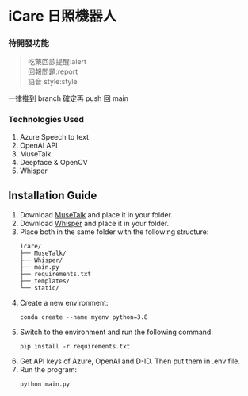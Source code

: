# iCare 日照機器人
### 待開發功能
> 吃藥回診提醒:alert <br>
> 回報問題:report <br>
> 語音 style:style <br>

一律推到 branch 確定再 push 回 main

### Technologies Used
1. Azure Speech to text
2. OpenAI API
3. MuseTalk
4. Deepface & OpenCV
5. Whisper
## Installation Guide

1. Download [MuseTalk](https://github.com/TMElyralab/MuseTalk) and place it in your folder.
2. Download [Whisper](https://github.com/openai/whisper) and place it in your folder.
3. Place both in the same folder with the following structure:
    ```
    icare/
    ├── MuseTalk/
    ├── Whisper/
    ├── main.py
    ├── requirements.txt
    ├── templates/
    └── static/
    ```
4. Create a new environment:
    ```
    conda create --name myenv python=3.8
    ```
5. Switch to the environment and run the following command:
    ```
    pip install -r requirements.txt
    ```
6. Get API keys of Azure, OpenAI and D-ID. Then put them in .env file.
7. Run the program:
    ```
    python main.py
    ```
